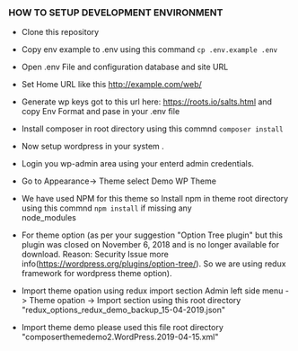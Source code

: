 
### HOW TO SETUP DEVELOPMENT ENVIRONMENT  ###
  - Clone this repository
  - Copy env example to .env using this command  `cp .env.example .env`
  - Open .env File and configuration database and site URL 
  - Set Home URL like this http://example.com/web/
  - Generate wp keys got to this url here: https://roots.io/salts.html and copy Env Format and pase in your .env file
  - Install composer in root directory using this commnd `composer install`
  - Now setup wordpress in your system .
  - Login you wp-admin area using your enterd admin credentials.
  - Go to Appearance-> Theme select Demo WP Theme
  - We have used NPM for this theme so Install npm in theme root directory using this commnd `npm install` if missing any  
   node_modules
  
  - For theme option (as per your suggestion "Option Tree plugin" but this plugin was closed on November 6, 2018 and is no 
    longer available for download. Reason: Security Issue more info(https://wordpress.org/plugins/option-tree/). So we are using
    redux framework for wordpress theme option).
  - Import theme opation using redux import section Admin left side menu -> Theme opation -> Import section using this root directory "redux_options_redux_demo_backup_15-04-2019.json"
  -  Import theme demo please used this file  root directory   "composerthemedemo2.WordPress.2019-04-15.xml"
  
